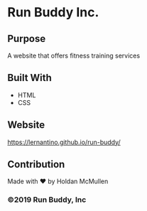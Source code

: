 # Run Buddy Inc.

## Purpose
A website that offers fitness training services

## Built With
* HTML
* CSS

## Website
https://lernantino.github.io/run-buddy/

## Contribution
Made with ❤️ by Holdan McMullen

### ©️2019 Run Buddy, Inc
